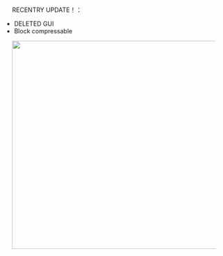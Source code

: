 <div style="padding-top:2%;padding-left:7%">RECENTRY UPDATE！：<br>
<ul style="; padding-left: 1%;"><li>DELETED GUI</li><li>Block compressable</li></ul>
<image width="854px" height="480px" src="scr.png"/></div>